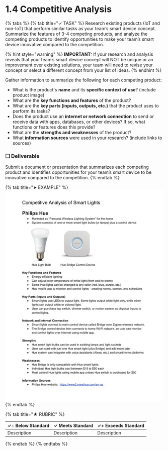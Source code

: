 # 1.4 Competitive Analysis

{% tabs %}
{% tab title="✓ TASK" %}
Research existing products \(IoT and non-IoT\) that perform similar tasks as your team’s smart device concept. Summarize the features of 3-4 competing products, and analyze the competing products to identify opportunities to make your team’s smart device innovative compared to the competition.

{% hint style="warning" %}
**IMPORTANT:** If your research and analysis reveals that your team’s smart device concept will NOT be unique or an improvement over existing solutions, your team will need to revise your concept or select a different concept from your list of ideas.
{% endhint %}

Gather information to summarize the following for each competing product:

* What is the product's **name** and its **specific context of use**? \(include product image\)
* What are the **key functions and features** of the product?
* What are the **key parts \(inputs, outputs, etc.\)** that the product uses to perform its tasks?
* Does the product use an **internet or network connection** to send or receive data with apps, databases, or other devices? If so, what functions or features does this provide?
* What are the **strengths and weaknesses** of the product?
* What **information sources** were used in your research? \(include links to sources\)

### **❏ Deliverable**

Submit a document or presentation that summarizes each competing product and identifies opportunities for your team’s smart device to be innovative compared to the competition.
{% endtab %}

{% tab title="➤ EXAMPLE" %}
![Competitive Analysis of Smart Light Product](../../.gitbook/assets/iot-competitive-analysis.jpg)
{% endtab %}

{% tab title="★ RUBRIC" %}


| **✓- Below Standard** | **✓ Meets Standard** | **✓+ Exceeds Standard** |
| :--- | :--- | :--- |
| Description | Description | Description |
{% endtab %}
{% endtabs %}

